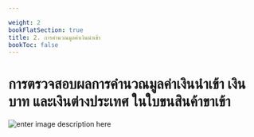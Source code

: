 ```yaml
---

weight: 2
bookFlatSection: true
title: 2. การคำนวณมูลค่าเงินนำเข้า
bookToc: false
---
```


การตรวจสอบผลการคำนวณมูลค่าเงินนำเข้า เงินบาท และเงินต่างประเทศ ในใบขนสินค้าขาเข้า
===

![enter image description here](https://github.com/yosarawut/WorkingArea/raw/master/KnowledgeCenter/img/30-07-2019%2017-04-55.jpg)